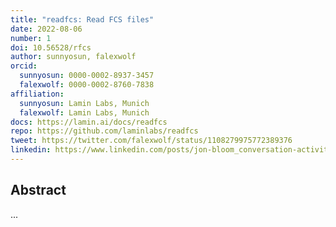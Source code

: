 ```yaml
---
title: "readfcs: Read FCS files"
date: 2022-08-06
number: 1
doi: 10.56528/rfcs
author: sunnyosun, falexwolf
orcid:
  sunnyosun: 0000-0002-8937-3457
  falexwolf: 0000-0002-8760-7838
affiliation:
  sunnyosun: Lamin Labs, Munich
  falexwolf: Lamin Labs, Munich
docs: https://lamin.ai/docs/readfcs
repo: https://github.com/laminlabs/readfcs
tweet: https://twitter.com/falexwolf/status/1108279975772389376
linkedin: https://www.linkedin.com/posts/jon-bloom_conversation-activity-6949139752352714752-2anB
---
```


## Abstract

...
